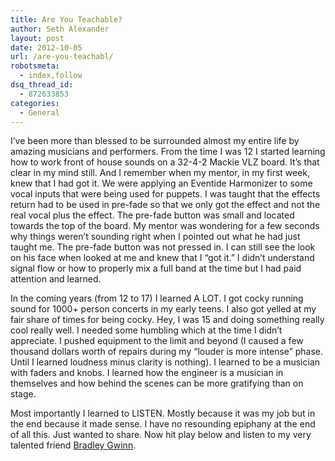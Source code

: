 ```yaml
---
title: Are You Teachable?
author: Seth Alexander
layout: post
date: 2012-10-05
url: /are-you-teachabl/
robotsmeta:
  - index,follow
dsq_thread_id:
  - 872633853
categories:
  - General
---
```

I&#8217;ve been more than blessed to be surrounded almost my entire life by amazing musicians and performers. From the time I was 12 I started learning how to work front of house sounds on a 32-4-2 Mackie VLZ board. It&#8217;s that clear in my mind still. And I remember when my mentor, in my first week, knew that I had got it. We were applying an Eventide Harmonizer to some vocal inputs that were being used for puppets. I was taught that the effects return had to be used in pre-fade so that we only got the effect and not the real vocal plus the effect. The pre-fade button was small and located towards the top of the board. My mentor was wondering for a few seconds why things weren&#8217;t sounding right when I pointed out what he had just taught me. The pre-fade button was not pressed in. I can still see the look on his face when looked at me and knew that I &#8220;got it.&#8221; I didn&#8217;t understand signal flow or how to properly mix a full band at the time but I had paid attention and learned.

In the coming years (from 12 to 17) I learned A LOT. I got cocky running sound for 1000+ person concerts in my early teens. I also got yelled at my fair share of times for being cocky. Hey, I was 15 and doing something really cool really well. I needed some humbling which at the time I didn&#8217;t appreciate. I pushed equipment to the limit and beyond (I caused a few thousand dollars worth of repairs during my &#8220;louder is more intense&#8221; phase. Until I learned loudness minus clarity is nothing). I learned to be a musician with faders and knobs. I learned how the engineer is a musician in themselves and how behind the scenes can be more gratifying than on stage.<!--more-->

Most importantly I learned to LISTEN. Mostly because it was my job but in the end because it made sense. I have no resounding epiphany at the end of all this. Just wanted to share. Now hit play below and listen to my very talented friend <a rel="nofollow" href="https://www.facebook.com/bradleythetoaster">Bradley Gwinn</a>.